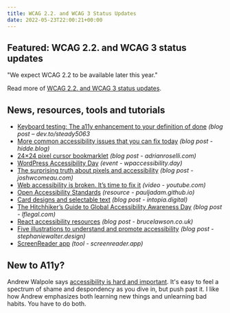 ```yaml
---
title: WCAG 2.2. and WCAG 3 Status Updates
date: 2022-05-23T22:00:21+00:00
---
```


## Featured: WCAG 2.2. and WCAG 3 status updates

"We expect WCAG 2.2 to be available later this year."

Read more of [WCAG 2.2. and WCAG 3 status updates](https://www.linkedin.com/pulse/wcag-22-3-status-updates-rachael-bradley-montgomery/).

## News, resources, tools and tutorials

- [Keyboard testing: The a11y enhancement to your definition of done](https://dev.to/steady5063/keyboard-testing-the-a11y-enhancement-to-your-definition-of-done-2n7c) *(blog post – dev.to/steady5063*
- [More common accessibility issues that you can fix today](https://hidde.blog/more-common-a11y-issues/) *(blog post - hidde.blog)*
- [24×24 pixel cursor bookmarklet](https://adrianroselli.com/2022/05/24x24-pixel-cursor-bookmarklet.html) *(blog post - adrianroselli.com)*
- [WordPress Accessibility Day](https://wpaccessibility.day) *(event - wpaccessibility.day)*
- [The surprising truth about pixels and accessibility](https://www.joshwcomeau.com/css/surprising-truth-about-pixels-and-accessibility/) *(blog post - joshwcomeau.com)*
- [Web accessibility is broken. It’s time to fix it](https://www.youtube.com/watch?v=PZYiweHuo_I) *(video - youtube.com)*
- [Open Accessibility Standards](https://pauljadam.github.io/a11y-standards/) *(resource - pauljadam.github.io)*
- [Card designs and selectable text](https://intopia.digital/articles/card-designs-and-selectable-text/) *(blog post - intopia.digital)*
- [The Hitchhiker’s Guide to Global Accessibility Awareness Day](https://www.lflegal.com/2022/05/hitchhiker-gaad/) *(blog post - lflegal.com)*
- [React accessibility resources](https://brucelawson.co.uk/2022/react-accessibility-resources/) *(blog post - brucelawson.co.uk)*
- [Five illustrations to understand and promote accessibility](https://stephaniewalter.design/blog/5-illustrations-to-understand-and-promote-accessibility/) *(blog post - stephaniewalter.design)*
- [ScreenReader app](https://screenreader.app) *(tool - screenreader.app)*

## New to A11y?

Andrew Walpole says [accessibility is hard and important](https://andrewwalpole.com/blog/accessibility-is-hard-and-important/). It's easy to feel a spectrum of shame and despondency as you dive in, but push past it. I like how Andrew emphasizes both learning new things and unlearning bad habits. You have to do both.
